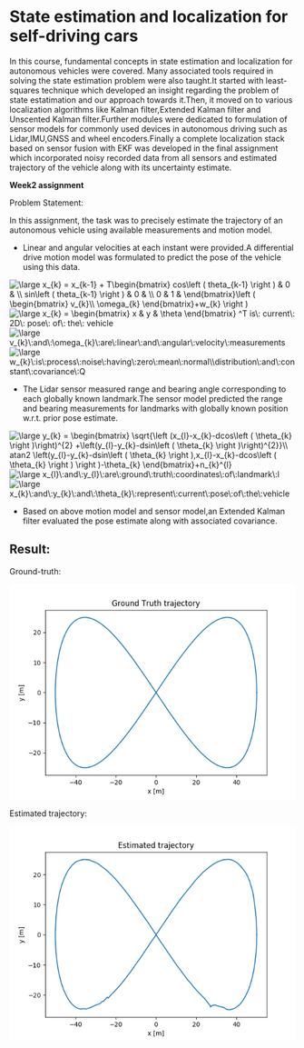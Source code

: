 # __State estimation and localization for self-driving cars__

In this course, fundamental concepts in state estimation and localization for autonomous vehicles were covered. Many associated tools required in solving the state estimation problem were also taught.It started with least-squares technique which developed an insight regarding the problem of state estatimation and our approach towards it.Then, it moved on to various localization algorithms like Kalman filter,Extended Kalman filter and Unscented Kalman filter.Further modules were dedicated to formulation of sensor models for commonly used devices in autonomous driving such as Lidar,IMU,GNSS and wheel encoders.Finally a complete localization stack based on sensor fusion with EKF was developed in the final assignment which incorporated noisy recorded data from all sensors and estimated trajectory of the vehicle along with its uncertainty estimate.

**Week2 assignment**

Problem Statement:

In this assignment, the task was to precisely estimate the trajectory of an autonomous vehicle using available measurements and motion model.

* Linear and angular velocities at each instant were provided.A differential drive motion model was formulated to predict the pose of the vehicle using this data.

 <img src="https://latex.codecogs.com/svg.latex?\large&space;x_{k}&space;=&space;x_{k-1}&space;&plus;&space;T\begin{bmatrix}&space;cos\left&space;(&space;theta_{k-1}&space;\right&space;)&space;&&space;0&space;&&space;\\&space;sin\left&space;(&space;theta_{k-1}&space;\right&space;)&space;&&space;0&space;&&space;\\&space;0&space;&&space;1&space;&&space;\end{bmatrix}\left&space;(&space;\begin{bmatrix}&space;v_{k}\\&space;\omega_{k}&space;\end{bmatrix}&plus;w_{k}&space;\right&space;)" title="\large x_{k} = x_{k-1} + T\begin{bmatrix} cos\left ( theta_{k-1} \right ) & 0 & \\ sin\left ( theta_{k-1} \right ) & 0 & \\ 0 & 1 & \end{bmatrix}\left ( \begin{bmatrix} v_{k}\\ \omega_{k} \end{bmatrix}+w_{k} \right )" />

 <img src="https://latex.codecogs.com/svg.latex?\large&space;x_{k}&space;=&space;\begin{bmatrix}&space;x&space;&&space;y&space;&&space;\theta&space;\end{bmatrix}&space;^T&space;is\:&space;current\:&space;2D\:&space;pose\:&space;of\:&space;the\:&space;vehicle" title="\large x_{k} = \begin{bmatrix} x & y & \theta \end{bmatrix} ^T is\: current\: 2D\: pose\: of\: the\: vehicle" />

<img src="https://latex.codecogs.com/svg.latex?\large&space;v_{k}\:and\:\omega_{k}\:are\:linear\:and\:angular\:velocity\:measurements" title="\large v_{k}\:and\:\omega_{k}\:are\:linear\:and\:angular\:velocity\:measurements" />

<img src="https://latex.codecogs.com/svg.latex?\large&space;w_{k}\:is\:process\:noise\:having\:zero\:mean\:normal\\distribution\:and\:constant\:covariance\:Q" title="\large w_{k}\:is\:process\:noise\:having\:zero\:mean\:normal\\distribution\:and\:constant\:covariance\:Q" />

* The Lidar sensor measured range and bearing angle corresponding to each globally known landmark.The sensor model predicted the range and bearing measurements for landmarks with globally known position w.r.t. prior pose estimate.

<img src="https://latex.codecogs.com/svg.latex?\large&space;y_{k}&space;=&space;\begin{bmatrix}&space;\sqrt{\left&space;(x_{l}-x_{k}-dcos\left&space;(&space;\theta_{k}&space;\right&space;)\right)^{2}&space;&plus;\left(y_{l}-y_{k}-dsin\left&space;(&space;\theta_{k}&space;\right&space;)\right)^{2}}\\&space;atan2&space;\left(y_{l}-y_{k}-dsin\left&space;(&space;\theta_{k}&space;\right&space;),x_{l}-x_{k}-dcos\left&space;(&space;\theta_{k}&space;\right&space;)&space;\right&space;)-\theta_{k}&space;\end{bmatrix}" title="\large y_{k} = \begin{bmatrix} \sqrt{\left (x_{l}-x_{k}-dcos\left ( \theta_{k} \right )\right)^{2} +\left(y_{l}-y_{k}-dsin\left ( \theta_{k} \right )\right)^{2}}\\ atan2 \left(y_{l}-y_{k}-dsin\left ( \theta_{k} \right ),x_{l}-x_{k}-dcos\left ( \theta_{k} \right ) \right )-\theta_{k} \end{bmatrix}+n_{k}^{l}" />

<img src="https://latex.codecogs.com/svg.latex?\large&space;x_{l}\:and\:y_{l}\:are\:ground\:truth\:coordinates\:of\:landmark\:l" title="\large x_{l}\:and\:y_{l}\:are\:ground\:truth\:coordinates\:of\:landmark\:l" />

<img src="https://latex.codecogs.com/svg.latex?\large&space;x_{k}\:and\:y_{k}\:and\:\theta_{k}\:represent\:current\:pose\:of\:the\:vehicle" title="\large x_{k}\:and\:y_{k}\:and\:\theta_{k}\:represent\:current\:pose\:of\:the\:vehicle" />
		
* Based on above motion model and sensor model,an Extended Kalman filter evaluated the pose estimate along with associated covariance.

## Result:

Ground-truth:

![](week2/images/gtruth.png)

Estimated trajectory:

![](week2/images/mygraph1.png)


